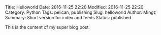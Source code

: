 Title: Helloworld
Date: 2016-11-25 22:20
Modified: 2016-11-25 22:20
Category: Python
Tags: pelican, publishing
Slug: helloworld
Author: Mingz
Summary: Short version for index and feeds
Status: published

This is the content of my super blog post.
